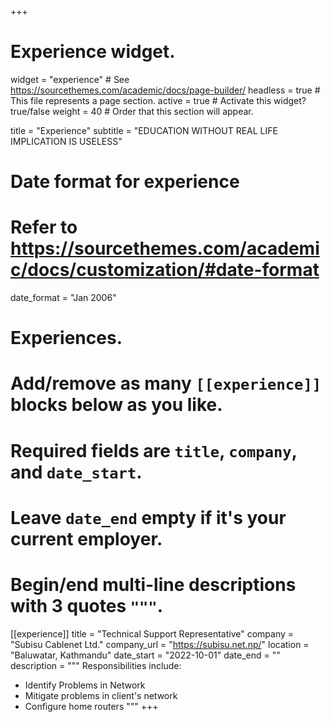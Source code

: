 +++
# Experience widget.
widget = "experience"  # See https://sourcethemes.com/academic/docs/page-builder/
headless = true  # This file represents a page section.
active = true  # Activate this widget? true/false
weight = 40  # Order that this section will appear.

title = "Experience"
subtitle = "EDUCATION WITHOUT REAL LIFE IMPLICATION IS USELESS"

# Date format for experience
#   Refer to https://sourcethemes.com/academic/docs/customization/#date-format
date_format = "Jan 2006"

# Experiences.
#   Add/remove as many `[[experience]]` blocks below as you like.
#   Required fields are `title`, `company`, and `date_start`.
#   Leave `date_end` empty if it's your current employer.
#   Begin/end multi-line descriptions with 3 quotes `"""`.
[[experience]]
  title = "Technical Support Representative"
  company = "Subisu Cablenet Ltd."
  company_url = "https://subisu.net.np/"
  location = "Baluwatar, Kathmandu"
  date_start = "2022-10-01"
  date_end = ""
  description = """
  Responsibilities include:
  
  * Identify Problems in Network
  * Mitigate problems in client's network
  * Configure home routers
  """
+++
